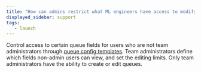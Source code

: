 ```yaml
---
title: "How can admins restrict what ML engineers have access to modify?"
displayed_sidebar: support
tags:
   - launch
---
```


Control access to certain queue fields for users who are not team administrators through [queue config templates](../guides/launch/setup-queue-advanced.md). Team administrators define which fields non-admin users can view, and set the editing limits. Only team administrators have the ability to create or edit queues.